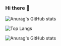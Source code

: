 ### Hi there 👋

<!--
**AryaMoghaddam/aryamoghaddam** is a ✨ _special_ ✨ repository because its `README.md` (this file) appears on your GitHub profile.

Here are some ideas to get you started:

- 🔭 I’m currently working on ...
- 🌱 I’m currently learning ...
- 👯 I’m looking to collaborate on ...
- 🤔 I’m looking for help with ...
- 💬 Ask me about ...
- 📫 How to reach me: ...
- 😄 Pronouns: ...
- ⚡ Fun fact: ...
-->

![Anurag's GitHub stats](https://github-readme-stats.vercel.app/api?username=aryamoghaddam&show_icons=true&theme=radical)

![Top Langs](https://github-readme-stats.vercel.app/api/top-langs/?username=aryamoghaddam&layout=compact)

![Anurag's GitHub stats](https://github-readme-stats.vercel.app/api?username=aryamoghaddam_icons=true&theme=radical)
